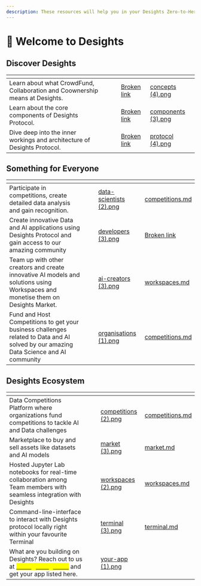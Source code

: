 ```yaml
---
description: These resources will help you in your Desights Zero-to-Hero Journey 🦸👇
---
```


# 👋 Welcome to Desights



## Discover Desights

<table data-view="cards"><thead><tr><th></th><th></th><th></th><th data-hidden data-card-target data-type="content-ref"></th><th data-hidden data-card-cover data-type="files"></th></tr></thead><tbody><tr><td>Learn about what CrowdFund, Collaboration and Coownership means at Desights.</td><td><br></td><td></td><td><a href="broken-reference">Broken link</a></td><td><a href=".gitbook/assets/concepts (4).png">concepts (4).png</a></td></tr><tr><td>Learn about the core components of Desights Protocol.</td><td></td><td></td><td><a href="broken-reference">Broken link</a></td><td><a href=".gitbook/assets/components (3).png">components (3).png</a></td></tr><tr><td>Dive deep into the inner workings and architecture of Desights Protocol.</td><td></td><td></td><td><a href="broken-reference">Broken link</a></td><td><a href=".gitbook/assets/protocol (4).png">protocol (4).png</a></td></tr></tbody></table>



## Something for Everyone

<table data-view="cards"><thead><tr><th></th><th></th><th></th><th data-hidden data-card-cover data-type="files"></th><th data-hidden data-card-target data-type="content-ref"></th></tr></thead><tbody><tr><td>Participate in competitions, create detailed data analysis and gain recognition.</td><td></td><td></td><td><a href=".gitbook/assets/data-scientists (2).png">data-scientists (2).png</a></td><td><a href="products/competitions.md">competitions.md</a></td></tr><tr><td>Create innovative Data and AI applications using Desights Protocol and gain access to our amazing community</td><td></td><td></td><td><a href=".gitbook/assets/developers (3).png">developers (3).png</a></td><td><a href="broken-reference">Broken link</a></td></tr><tr><td>Team up with other creators and create innovative AI models and solutions using Workspaces and monetise them on Desights Market.</td><td></td><td></td><td><a href=".gitbook/assets/ai-creators (3).png">ai-creators (3).png</a></td><td><a href="products/workspaces.md">workspaces.md</a></td></tr><tr><td>Fund and Host Competitions to get your business challenges related to Data and AI solved by our amazing Data Science and AI community</td><td></td><td></td><td><a href=".gitbook/assets/organisations (1).png">organisations (1).png</a></td><td><a href="products/competitions.md">competitions.md</a></td></tr></tbody></table>



## Desights  Ecosystem

<table data-view="cards"><thead><tr><th></th><th></th><th></th><th data-hidden data-card-cover data-type="files"></th><th data-hidden data-card-target data-type="content-ref"></th></tr></thead><tbody><tr><td>Data Competitions Platform where organizations fund competitions to tackle AI and Data challenges</td><td></td><td></td><td><a href=".gitbook/assets/competitions (2).png">competitions (2).png</a></td><td><a href="products/competitions.md">competitions.md</a></td></tr><tr><td>Marketplace to buy and sell assets like datasets and AI models</td><td></td><td></td><td><a href=".gitbook/assets/market (3).png">market (3).png</a></td><td><a href="products/market.md">market.md</a></td></tr><tr><td>Hosted Jupyter Lab notebooks for real-time collaboration among Team members with seamless integration with Desights</td><td></td><td></td><td><a href=".gitbook/assets/workspaces (2).png">workspaces (2).png</a></td><td><a href="products/workspaces.md">workspaces.md</a></td></tr><tr><td>Command-line-interface to interact with Desights protocol locally right within your favourite Terminal</td><td></td><td></td><td><a href=".gitbook/assets/terminal (3).png">terminal (3).png</a></td><td><a href="products/terminal.md">terminal.md</a></td></tr><tr><td>What are you building on Desights? Reach out to us at <a href="mailto:someone@yoursite.com?subject=Hey%20there%21%20I%20am%20building%20on%20Desights"><mark style="color:yellow;"><strong>buidl@desights.ai</strong></mark></a> and get your app listed here.</td><td></td><td></td><td><a href=".gitbook/assets/your-app (1).png">your-app (1).png</a></td><td></td></tr></tbody></table>
